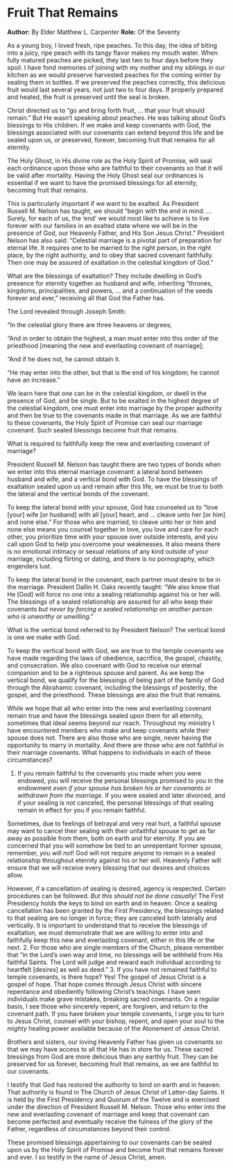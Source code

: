 # Fruit That Remains

**Author:** By Elder Matthew L. Carpenter
**Role:** Of the Seventy

<a name="p1"></a>As a young boy, I loved fresh, ripe peaches. To this day, the idea of biting into a juicy, ripe peach with its tangy flavor makes my mouth water. When fully matured peaches are picked, they last two to four days before they spoil. I have fond memories of joining with my mother and my siblings in our kitchen as we would preserve harvested peaches for the coming winter by sealing them in bottles. If we preserved the peaches correctly, this delicious fruit would last several years, not just two to four days. If properly prepared and heated, the fruit is preserved until the seal is broken.

<a name="p2"></a>Christ directed us to “go and bring forth fruit, … that your fruit should remain.” But He wasn’t speaking about peaches. He was talking about God’s blessings to His children. If we make and keep covenants with God, the blessings associated with our covenants can extend beyond this life and be sealed upon us, or preserved, forever, becoming fruit that remains for all eternity.

<a name="p3"></a>The Holy Ghost, in His divine role as the Holy Spirit of Promise, will seal each ordinance upon those who are faithful to their covenants so that it will be valid after mortality. Having the Holy Ghost seal our ordinances is essential if we want to have the promised blessings for all eternity, becoming fruit that remains.

<a name="p4"></a>This is particularly important if we want to be exalted. As President Russell M. Nelson has taught, we should “begin with the end in mind. … Surely, for each of us, the ‘end’ we would most like to achieve is to live forever with our families in an exalted state where we will be in the presence of God, our Heavenly Father, and His Son Jesus Christ.” President Nelson has also said: “Celestial marriage is a pivotal part of preparation for eternal life. It requires one to be married to the right person, in the right place, by the right authority, and to obey that sacred covenant faithfully. Then one may be assured of exaltation in the celestial kingdom of God.”

<a name="p5"></a>What are the blessings of exaltation? They include dwelling in God’s presence for eternity together as husband and wife, inheriting “thrones, kingdoms, principalities, and powers, … and a continuation of the seeds forever and ever,” receiving all that God the Father has.

<a name="p6"></a>The Lord revealed through Joseph Smith:

<a name="p26"></a>“In the celestial glory there are three heavens or degrees;

<a name="p27"></a>“And in order to obtain the highest, a man must enter into this order of the priesthood [meaning the new and everlasting covenant of marriage];

<a name="p28"></a>“And if he does not, he cannot obtain it.

<a name="p29"></a>“He may enter into the other, but that is the end of his kingdom; he cannot have an increase.”

<a name="p8"></a>We learn here that one can be in the celestial kingdom, or dwell in the presence of God, and be single. But to be exalted in the highest degree of the celestial kingdom, one must enter into marriage by the proper authority and then be true to the covenants made in that marriage. As we are faithful to these covenants, the Holy Spirit of Promise can seal our marriage covenant. Such sealed blessings become fruit that remains.

<a name="p10"></a>What is required to faithfully keep the new and everlasting covenant of marriage?

<a name="p31"></a>President Russell M. Nelson has taught there are two types of bonds when we enter into this eternal marriage covenant: a lateral bond between husband and wife, and a vertical bond with God. To have the blessings of exaltation sealed upon us and remain after this life, we must be true to both the lateral and the vertical bonds of the covenant.

<a name="p12"></a>To keep the lateral bond with your spouse, God has counseled us to “love [your] wife [or husband] with all [your] heart, and … cleave unto her [or him] and none else.” For those who are married, to cleave unto her or him and none else means you counsel together in love, you love and care for each other, you prioritize time with your spouse over outside interests, and you call upon God to help you overcome your weaknesses. It also means there is no emotional intimacy or sexual relations of any kind outside of your marriage, including flirting or dating, and there is no pornography, which engenders lust.

<a name="p14"></a>To keep the lateral bond in the covenant, each partner must desire to be in the marriage. President Dallin H. Oaks recently taught: “We also know that He [God] will force no one into a sealing relationship against his or her will. The blessings of a sealed relationship are assured for all who keep their covenants *but never by forcing a sealed relationship on another person who is unworthy or unwilling*.”

<a name="p15"></a>What is the vertical bond referred to by President Nelson? The vertical bond is one we make with God.

<a name="p16"></a>To keep the vertical bond with God, we are true to the temple covenants we have made regarding the laws of obedience, sacrifice, the gospel, chastity, and consecration. We also covenant with God to receive our eternal companion and to be a righteous spouse and parent. As we keep the vertical bond, we qualify for the blessings of being part of the family of God through the Abrahamic covenant, including the blessings of posterity, the gospel, and the priesthood. These blessings are also the fruit that remains.

<a name="p17"></a>While we hope that all who enter into the new and everlasting covenant remain true and have the blessings sealed upon them for all eternity, sometimes that ideal seems beyond our reach. Throughout my ministry I have encountered members who make and keep covenants while their spouse does not. There are also those who are single, never having the opportunity to marry in mortality. And there are those who are not faithful in their marriage covenants. What happens to individuals in each of these circumstances?

1. <a name="p30"></a>If you remain faithful to the covenants you made when you were endowed, you will receive the personal blessings promised to you in the endowment *even if your spouse has broken his or her covenants or withdrawn from the marriage*. If you were sealed and later divorced, and if your sealing is not canceled, the personal blessings of that sealing remain in effect for you if you remain faithful.

<a name="p19"></a>Sometimes, due to feelings of betrayal and very real hurt, a faithful spouse may want to cancel their sealing with their unfaithful spouse to get as far away as possible from them, both on earth and for eternity. If you are concerned that you will somehow be tied to an unrepentant former spouse, remember, *you will not*! God will not require anyone to remain in a sealed relationship throughout eternity against his or her will. Heavenly Father will ensure that we will receive every blessing that our desires and choices allow.

<a name="p20"></a>However, if a cancellation of sealing is desired, agency is respected. Certain procedures can be followed. *But this should not be done casually*! The First Presidency holds the keys to bind on earth and in heaven. Once a sealing cancellation has been granted by the First Presidency, the blessings related to that sealing are no longer in force; they are canceled both laterally and vertically. It is important to understand that to receive the blessings of exaltation, we must demonstrate that we are willing to enter into and faithfully keep this new and everlasting covenant, either in this life or the next.
2. <a name="p21"></a>For those who are single members of the Church, please remember that “in the Lord’s own way and time, no blessings will be withheld from His faithful Saints. The Lord will judge and reward each individual according to heartfelt [desires] as well as deed.”
3. <a name="p22"></a>If you have not remained faithful to temple covenants, is there hope? Yes! The gospel of Jesus Christ is a gospel of hope. That hope comes through Jesus Christ with sincere repentance and obediently following Christ’s teachings. I have seen individuals make grave mistakes, breaking sacred covenants. On a regular basis, I see those who sincerely repent, are forgiven, and return to the covenant path. If you have broken your temple covenants, I urge you to turn to Jesus Christ, counsel with your bishop, repent, and open your soul to the *mighty* healing power available because of the Atonement of Jesus Christ.

<a name="p23"></a>Brothers and sisters, our loving Heavenly Father has given us covenants so that we may have access to all that He has in store for us. These sacred blessings from God are more delicious than any earthly fruit. They can be preserved for us forever, becoming fruit that remains, as we are faithful to our covenants.

<a name="p24"></a>I testify that God has restored the authority to bind on earth and in heaven. That authority is found in The Church of Jesus Christ of Latter-day Saints. It is held by the First Presidency and Quorum of the Twelve and is exercised under the direction of President Russell M. Nelson. Those who enter into the new and everlasting covenant of marriage and keep that covenant can become perfected and eventually receive the fulness of the glory of the Father, regardless of circumstances beyond their control.

<a name="p25"></a>These promised blessings appertaining to our covenants can be sealed upon us by the Holy Spirit of Promise and become fruit that remains forever and ever. I so testify in the name of Jesus Christ, amen.